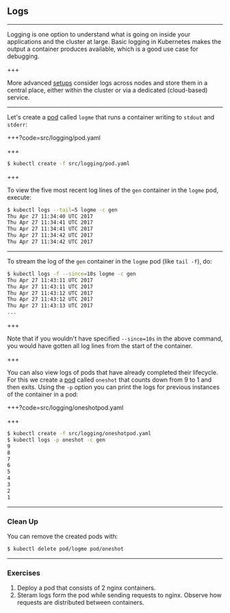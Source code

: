 ## Logs

---

Logging is one option to understand what is going on inside your applications
and the cluster at large. Basic logging in Kubernetes makes the output a
container produces available, which is a good use case for debugging.

+++

More advanced
[setups](http://some.ops4devs.info/logging/) consider logs across nodes and store
them in a central place, either within the cluster or via a dedicated (cloud-based) service.

---

Let's create a [pod](src/logging/pod.yaml)
called `logme` that runs a container writing to `stdout` and `stderr`:

+++?code=src/logging/pod.yaml

+++

```bash
$ kubectl create -f src/logging/pod.yaml
```

+++

To view the five most recent log lines of the `gen` container in the `logme` pod,
execute:

```bash
$ kubectl logs --tail=5 logme -c gen
Thu Apr 27 11:34:40 UTC 2017
Thu Apr 27 11:34:41 UTC 2017
Thu Apr 27 11:34:41 UTC 2017
Thu Apr 27 11:34:42 UTC 2017
Thu Apr 27 11:34:42 UTC 2017
```

---

To stream the log of the `gen` container in the `logme` pod (like `tail -f`), do:

```bash
$ kubectl logs -f --since=10s logme -c gen
Thu Apr 27 11:43:11 UTC 2017
Thu Apr 27 11:43:11 UTC 2017
Thu Apr 27 11:43:12 UTC 2017
Thu Apr 27 11:43:12 UTC 2017
Thu Apr 27 11:43:13 UTC 2017
...
```

+++

Note that if you wouldn't have specified `--since=10s` in the above command, you
would have gotten all log lines from the start of the container.

+++

You can also view logs of pods that have already completed their lifecycle.
For this we create a [pod](src/logging/oneshotpod.yaml)
called `oneshot` that counts down from 9 to 1 and then exits. Using the `-p` option
you can print the logs for previous instances of the container in a pod:

+++?code=src/logging/oneshotpod.yaml

+++

```bash
$ kubectl create -f src/logging/oneshotpod.yaml
$ kubectl logs -p oneshot -c gen
9
8
7
6
5
4
3
2
1
```

---

### Clean Up

You can remove the created pods with:

```bash
$ kubectl delete pod/logme pod/oneshot
```

---

### Exercises 

1. Deploy a pod that consists of 2 nginx containers.
1. Steram logs form the pod while sending requests to nginx. Observe how requests are distributed between containers. 
